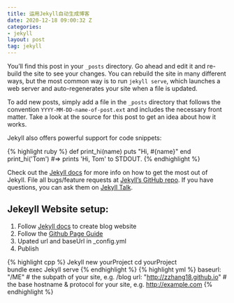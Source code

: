 ```yaml
---
title: 运用Jekyll自动生成博客
date: 2020-12-18 09:00:32 Z
categories:
- jekyll
layout: post
tag: jekyll
---
```


You’ll find this post in your `_posts` directory. Go ahead and edit it and re-build the site to see your changes. You can rebuild the site in many different ways, but the most common way is to run `jekyll serve`, which launches a web server and auto-regenerates your site when a file is updated.

To add new posts, simply add a file in the `_posts` directory that follows the convention `YYYY-MM-DD-name-of-post.ext` and includes the necessary front matter. Take a look at the source for this post to get an idea about how it works.

Jekyll also offers powerful support for code snippets:

{% highlight ruby %}
def print_hi(name)
  puts "Hi, #{name}"
end
print_hi('Tom')
#=> prints 'Hi, Tom' to STDOUT.
{% endhighlight %}


Check out the [Jekyll docs][jekyll-docs] for more info on how to get the most out of Jekyll. File all bugs/feature requests at [Jekyll’s GitHub repo][jekyll-gh]. If you have questions, you can ask them on [Jekyll Talk][jekyll-talk].

## Jekeyll Website setup:

1. Follow [Jekyll docs][jekyll-docs] to create blog website
2. Follow the [Github Page Guide][GitHub Pages site with Jekyll]
3. Upated url and baseUrl in _config.yml 
4. Publish

{% highlight cpp %}
Jekyll new yourProject
cd yourProject  
bundle exec Jekyll serve
{% endhighlight %}
{% highlight yml %}
baseurl: "/ME" # the subpath of your site, e.g. /blog
url: "http://zzhang18.github.io" # the base hostname & protocol for your site, e.g. http://example.com
{% endhighlight %}

[jekyll-docs]: https://jekyllrb.com/docs/home
[jekyll-gh]:   https://github.com/jekyll/jekyll
[jekyll-talk]: https://talk.jekyllrb.com/
[GitHub Pages site with Jekyll]:https://docs.github.com/en/free-pro-team@latest/github/working-with-github-pages/setting-up-a-github-pages-site-with-jekyll